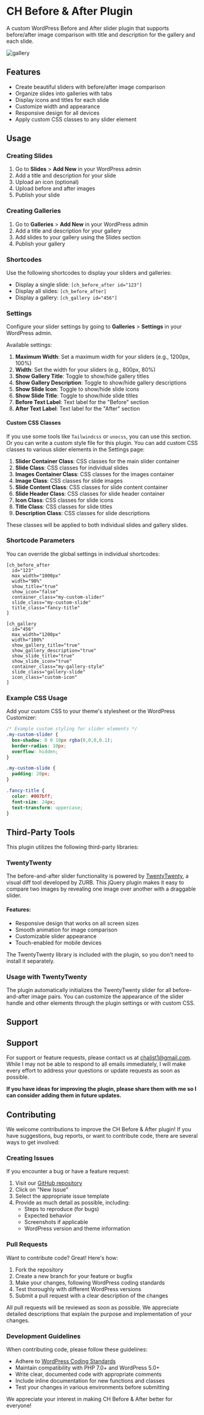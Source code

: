 # CH Before & After Plugin

A custom WordPress Before and After slider plugin that supports before/after image comparison with title and description for the gallery and each slide.

![gallery](https://github.com/user-attachments/assets/364c444f-250a-4c43-90d7-f827c4692be7)


## Features

- Create beautiful sliders with before/after image comparison
- Organize slides into galleries with tabs
- Display icons and titles for each slide
- Customize width and appearance
- Responsive design for all devices
- Apply custom CSS classes to any slider element

## Usage

### Creating Slides

1. Go to **Slides** > **Add New** in your WordPress admin
2. Add a title and description for your slide
3. Upload an icon (optional)
4. Upload before and after images
5. Publish your slide

### Creating Galleries

1. Go to **Galleries** > **Add New** in your WordPress admin
2. Add a title and description for your gallery
3. Add slides to your gallery using the Slides section
4. Publish your gallery

### Shortcodes

Use the following shortcodes to display your sliders and galleries:

- Display a single slide: `[ch_before_after id="123"]`
- Display all slides: `[ch_before_after]`
- Display a gallery: `[ch_gallery id="456"]`

### Settings

Configure your slider settings by going to **Galleries** > **Settings** in your WordPress admin.

Available settings:

1. **Maximum Width**: Set a maximum width for your sliders (e.g., 1200px, 100%)
2. **Width**: Set the width for your sliders (e.g., 800px, 80%)
3. **Show Gallery Title**: Toggle to show/hide gallery titles
4. **Show Gallery Description**: Toggle to show/hide gallery descriptions
5. **Show Slide Icon**: Toggle to show/hide slide icons
6. **Show Slide Title**: Toggle to show/hide slide titles
7. **Before Text Label**: Text label for the "Before" section
8. **After Text Label**: Text label for the "After" section



#### Custom CSS Classes

If you use some tools like `Tailwindcss` or `unocss`, you can use this section. Or you can write a custom style file for this plugin. You can add custom CSS classes to various slider elements in the Settings page:

1. **Slider Container Class**: CSS classes for the main slider container
2. **Slide Class**: CSS classes for individual slides
3. **Images Container Class**: CSS classes for the images container
4. **Image Class**: CSS classes for slide images
5. **Slide Content Class**: CSS classes for slide content container
6. **Slide Header Class**: CSS classes for slide header container
7. **Icon Class**: CSS classes for slide icons
8. **Title Class**: CSS classes for slide titles
9. **Description Class**: CSS classes for slide descriptions

These classes will be applied to both individual slides and gallery slides.

### Shortcode Parameters

You can override the global settings in individual shortcodes:

```
[ch_before_after 
  id="123" 
  max_width="1000px" 
  width="90%" 
  show_title="true" 
  show_icon="false"
  container_class="my-custom-slider"
  slide_class="my-custom-slide"
  title_class="fancy-title"
]

[ch_gallery 
  id="456" 
  max_width="1200px" 
  width="100%" 
  show_gallery_title="true" 
  show_gallery_description="true" 
  show_slide_title="true" 
  show_slide_icon="true"
  container_class="my-gallery-style"
  slide_class="gallery-slide"
  icon_class="custom-icon"
]
```

### Example CSS Usage

Add your custom CSS to your theme's stylesheet or the WordPress Customizer:

```css
/* Example custom styling for slider elements */
.my-custom-slider {
  box-shadow: 0 0 10px rgba(0,0,0,0.1);
  border-radius: 10px;
  overflow: hidden;
}

.my-custom-slide {
  padding: 20px;
}

.fancy-title {
  color: #007bff;
  font-size: 24px;
  text-transform: uppercase;
}
```
## Third-Party Tools

This plugin utilizes the following third-party libraries:

### TwentyTwenty

The before-and-after slider functionality is powered by [TwentyTwenty](https://github.com/zurb/twentytwenty/), a visual diff tool developed by ZURB. This jQuery plugin makes it easy to compare two images by revealing one image over another with a draggable slider.

#### Features:
- Responsive design that works on all screen sizes
- Smooth animation for image comparison
- Customizable slider appearance
- Touch-enabled for mobile devices

The TwentyTwenty library is included with the plugin, so you don't need to install it separately.

### Usage with TwentyTwenty

The plugin automatically initializes the TwentyTwenty slider for all before-and-after image pairs. You can customize the appearance of the slider handle and other elements through the plugin settings or with custom CSS.

## Support

## Support

For support or feature requests, please contact us at chalist1@gmail.com. While I may not be able to respond to all emails immediately, I will make every effort to address your questions or update requests as soon as possible. 

**If you have ideas for improving the plugin, please share them with me so I can consider adding them in future updates.**

## Contributing

We welcome contributions to improve the CH Before & After plugin! If you have suggestions, bug reports, or want to contribute code, there are several ways to get involved:

### Creating Issues

If you encounter a bug or have a feature request:

1. Visit our [GitHub repository](https://github.com/chalist/ch-before-after/issues)
2. Click on "New Issue"
3. Select the appropriate issue template
4. Provide as much detail as possible, including:
   - Steps to reproduce (for bugs)
   - Expected behavior
   - Screenshots if applicable
   - WordPress version and theme information

### Pull Requests

Want to contribute code? Great! Here's how:

1. Fork the repository
2. Create a new branch for your feature or bugfix
3. Make your changes, following WordPress coding standards
4. Test thoroughly with different WordPress versions
5. Submit a pull request with a clear description of the changes

All pull requests will be reviewed as soon as possible. We appreciate detailed descriptions that explain the purpose and implementation of your changes.

### Development Guidelines

When contributing code, please follow these guidelines:

- Adhere to [WordPress Coding Standards](https://developer.wordpress.org/coding-standards/wordpress-coding-standards/)
- Maintain compatibility with PHP 7.0+ and WordPress 5.0+
- Write clear, documented code with appropriate comments
- Include inline documentation for new functions and classes
- Test your changes in various environments before submitting

We appreciate your interest in making CH Before & After better for everyone!
